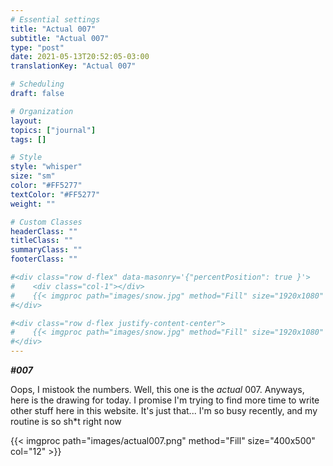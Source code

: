 ```yaml
---
# Essential settings
title: "Actual 007"
subtitle: "Actual 007"
type: "post"
date: 2021-05-13T20:52:05-03:00
translationKey: "Actual 007"

# Scheduling
draft: false

# Organization
layout:
topics: ["journal"]
tags: []

# Style
style: "whisper"
size: "sm"
color: "#FF5277"
textColor: "#FF5277"
weight: ""

# Custom Classes
headerClass: ""
titleClass: ""
summaryClass: ""
footerClass: ""

#<div class="row d-flex" data-masonry='{"percentPosition": true }'>
#    <div class="col-1"></div>
#    {{< imgproc path="images/snow.jpg" method="Fill" size="1920x1080" col="8" >}}
#</div>

#<div class="row d-flex justify-content-center">
#    {{< imgproc path="images/snow.jpg" method="Fill" size="1920x1080" col="8" >}}
#</div>
---
```


***#007***

Oops, I mistook the numbers. Well, this one is the *actual* 007. Anyways, here is the drawing for today. I promise I'm trying to find more time to write other stuff here in this website. It's just that... I'm so busy recently, and my routine is so sh*t right now

<div class="row d-flex justify-content-center">
    {{< imgproc path="images/actual007.png" method="Fill" size="400x500" col="12" >}}
</div>